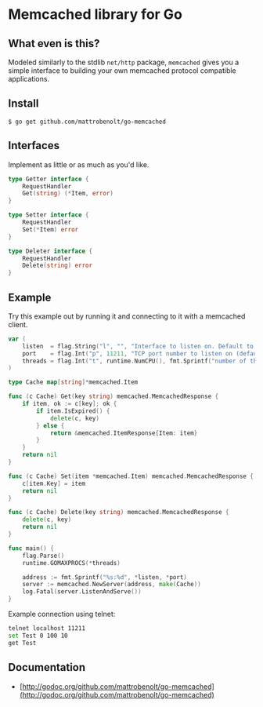 # Memcached library for Go

## What even is this?
Modeled similarly to the stdlib `net/http` package, `memcached` gives you a simple interface to building your own memcached protocol compatible applications.

## Install
```
$ go get github.com/mattrobenolt/go-memcached
```

## Interfaces
Implement as little or as much as you'd like.
```go
type Getter interface {
	RequestHandler
	Get(string) (*Item, error)
}

type Setter interface {
	RequestHandler
	Set(*Item) error
}

type Deleter interface {
	RequestHandler
	Delete(string) error
}
```

## Example

Try this example out by running it and connecting to it with a memcached client.

```go
var (
	listen  = flag.String("l", "", "Interface to listen on. Default to all addresses.")
	port    = flag.Int("p", 11211, "TCP port number to listen on (default: 11211)")
	threads = flag.Int("t", runtime.NumCPU(), fmt.Sprintf("number of threads to use (default: %d)", runtime.NumCPU()))
)

type Cache map[string]*memcached.Item

func (c Cache) Get(key string) memcached.MemcachedResponse {
	if item, ok := c[key]; ok {
		if item.IsExpired() {
			delete(c, key)
		} else {
			return &memcached.ItemResponse{Item: item}
		}
	}
	return nil
}

func (c Cache) Set(item *memcached.Item) memcached.MemcachedResponse {
	c[item.Key] = item
	return nil
}

func (c Cache) Delete(key string) memcached.MemcachedResponse {
	delete(c, key)
	return nil
}

func main() {
	flag.Parse()
	runtime.GOMAXPROCS(*threads)

	address := fmt.Sprintf("%s:%d", *listen, *port)
	server := memcached.NewServer(address, make(Cache))
	log.Fatal(server.ListenAndServe())
}
```

Example connection using telnet:

```bash
telnet localhost 11211
set Test 0 100 10
get Test
```

## Documentation
 * [http://godoc.org/github.com/mattrobenolt/go-memcached](http://godoc.org/github.com/mattrobenolt/go-memcached)
